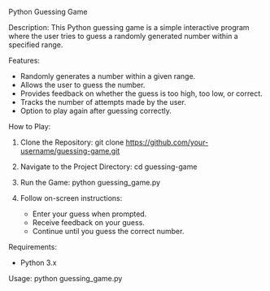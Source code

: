 Python Guessing Game

Description:
This Python guessing game is a simple interactive program where the user tries to guess a randomly generated number within a specified range.

Features:
- Randomly generates a number within a given range.
- Allows the user to guess the number.
- Provides feedback on whether the guess is too high, too low, or correct.
- Tracks the number of attempts made by the user.
- Option to play again after guessing correctly.

How to Play:
1. Clone the Repository:
   git clone https://github.com/your-username/guessing-game.git

2. Navigate to the Project Directory:
   cd guessing-game

3. Run the Game:
   python guessing_game.py

4. Follow on-screen instructions:
   - Enter your guess when prompted.
   - Receive feedback on your guess.
   - Continue until you guess the correct number.

Requirements:
- Python 3.x

Usage:
python guessing_game.py


